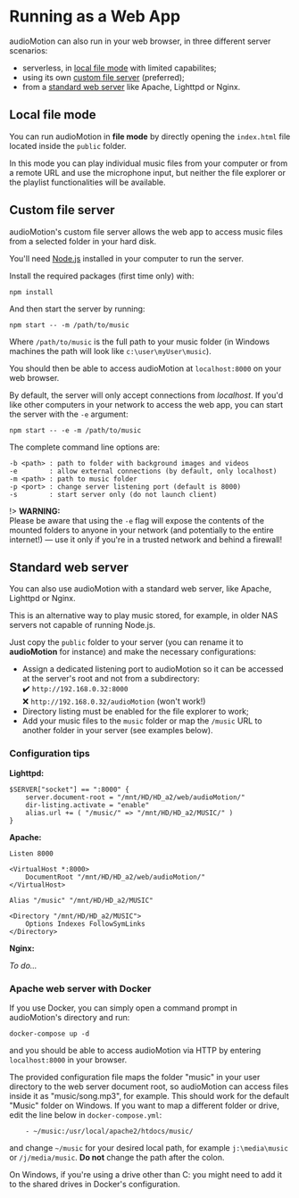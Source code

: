# Running as a Web App

audioMotion can also run in your web browser, in three different server scenarios:

- serverless, in [local file mode](#local-file-mode) with limited capabilites;
- using its own [custom file server](#custom-file-server) (preferred);
- from a [standard web server](#standard-web-server) like Apache, Lighttpd or Nginx.

## Local file mode

You can run audioMotion in **file mode** by directly opening the `index.html` file located inside the `public` folder.

In this mode you can play individual music files from your computer or from a remote URL and use the microphone input,
but neither the file explorer or the playlist functionalities will be available.

## Custom file server

audioMotion's custom file server allows the web app to access music files from a selected folder in your hard disk.

You'll need [Node.js](https://nodejs.org) installed in your computer to run the server.

Install the required packages (first time only) with:

```
npm install
```

And then start the server by running:

```
npm start -- -m /path/to/music
```

Where `/path/to/music` is the full path to your music folder (in Windows machines the path will look like `c:\user\myUser\music`).

You should then be able to access audioMotion at `localhost:8000` on your web browser.

By default, the server will only accept connections from *localhost*. If you'd like other computers in your network to access the web app, you can start the server with the `-e` argument:

```
npm start -- -e -m /path/to/music
```

The complete command line options are:

```
-b <path> : path to folder with background images and videos
-e        : allow external connections (by default, only localhost)
-m <path> : path to music folder
-p <port> : change server listening port (default is 8000)
-s        : start server only (do not launch client)
```

!> **WARNING:**<br>
Please be aware that using the `-e` flag will expose the contents of the mounted folders to anyone in your network (and potentially to the entire internet!) &mdash; use it only if you're in a trusted network and behind a firewall!

## Standard web server

You can also use audioMotion with a standard web server, like Apache, Lighttpd or Nginx.

This is an alternative way to play music stored, for example, in older NAS servers not capable of running Node.js.

Just copy the `public` folder to your server (you can rename it to **audioMotion** for instance) and make the necessary configurations:

* Assign a dedicated listening port to audioMotion so it can be accessed at the server's root and not from a subdirectory:<br>
  ✔️ `http://192.168.0.32:8000`<br>
  ❌ `http://192.168.0.32/audioMotion` (won't work!)
* Directory listing must be enabled for the file explorer to work;
* Add your music files to the `music` folder or map the `/music` URL to another folder in your server (see examples below).


### Configuration tips <!-- {docsify-ignore} -->

**Lighttpd:**

```
$SERVER["socket"] == ":8000" {
    server.document-root = "/mnt/HD/HD_a2/web/audioMotion/"
    dir-listing.activate = "enable"
    alias.url += ( "/music/" => "/mnt/HD/HD_a2/MUSIC/" )
}
```

**Apache:**

```
Listen 8000

<VirtualHost *:8000>
	DocumentRoot "/mnt/HD/HD_a2/web/audioMotion/"
</VirtualHost>

Alias "/music" "/mnt/HD/HD_a2/MUSIC"

<Directory "/mnt/HD/HD_a2/MUSIC">
    Options Indexes FollowSymLinks
</Directory>
```

**Nginx:**

*To do...*

### Apache web server with Docker <!-- {docsify-ignore} -->

If you use Docker, you can simply open a command prompt in audioMotion's directory and run:

`docker-compose up -d`

and you should be able to access audioMotion via HTTP by entering `localhost:8000` in your browser.

The provided configuration file maps the folder "music" in your user directory to the web server document root, so audioMotion can access files inside it as "music/song.mp3", for example.
This should work for the default "Music" folder on Windows. If you want to map a different folder or drive, edit the line below in `docker-compose.yml`:

```
    - ~/music:/usr/local/apache2/htdocs/music/
```

and change `~/music` for your desired local path, for example `j:\media\music` or `/j/media/music`. **Do not** change the path after the colon.

On Windows, if you're using a drive other than C: you might need to add it to the shared drives in Docker's configuration.
